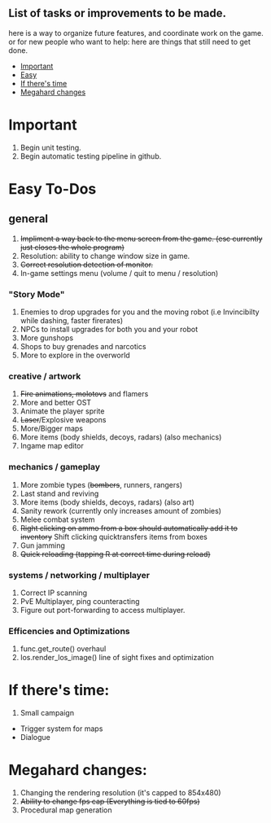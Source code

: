 ## List of tasks or improvements to be made.

here is a way to organize future features, and coordinate work on the game.
or for new people who want to help: here are things that still need to get done.
* [Important](#important)
* [Easy](#easy-to-dos)
* [If there's time](#if-theres-time)
* [Megahard changes](#megahard-changes)

# Important
1. Begin unit testing.
2. Begin automatic testing pipeline in github.

# Easy To-Dos

## general
1. ~~Impliment a way back to the menu screen from the game. (esc currently just closes the whole program)~~
3. Resolution: ability to change window size in game.
4. ~~Correct resolution detection of monitor.~~
5. In-game settings menu (volume / quit to menu / resolution)

### "Story Mode"
1. Enemies to drop upgrades for you and the moving robot (i.e Invincibilty while dashing, faster firerates)
2. NPCs to install upgrades for both you and your robot
3. More gunshops
4. Shops to buy grenades and narcotics
5. More to explore in the overworld


### creative / artwork
1. ~~Fire animations, molotovs~~ and flamers
2. More and better OST
3. Animate the player sprite
4. ~~Laser~~/Explosive weapons
5. More/Bigger maps
6. More items (body shields, decoys, radars) (also mechanics)
7. Ingame map editor

### mechanics / gameplay
1. More zombie types (~~bombers~~, runners, rangers)
2. Last stand and reviving
3. More items (body shields, decoys, radars) (also art)
4. Sanity rework (currently only increases amount of zombies)
5. Melee combat system
6. ~~Right clicking on ammo from a box should automatically add it to inventory~~ Shift clicking quicktransfers items from boxes
7. Gun jamming
8. ~~Quick reloading (tapping R at correct time during reload)~~

### systems / networking / multiplayer
1. Correct IP scanning
2. PvE Multiplayer, ping counteracting
3. Figure out port-forwarding to access multiplayer.

### Efficencies and Optimizations
1. func.get_route() overhaul
2. los.render_los_image() line of sight fixes and optimization


# If there's time:
1. Small campaign
- Trigger system for maps
- Dialogue

# Megahard changes:

1. Changing the rendering resolution (it's capped to 854x480)
2. ~~Ability to change fps cap (Everything is tied to 60fps)~~
3. Procedural map generation
